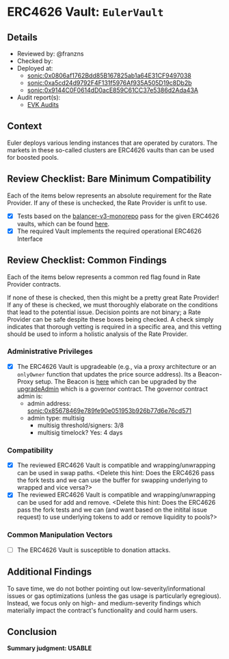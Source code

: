 # ERC4626 Vault: `EulerVault`

## Details
- Reviewed by: @franzns
- Checked by: 
- Deployed at:
    - [sonic:0x0806af1762Bdd85B167825ab1a64E31CF9497038](https://sonicscan.org/address/0x0806af1762Bdd85B167825ab1a64E31CF9497038#code)
    - [sonic:0xa5cd24d9792F4F131f5976Af935A505D19c8Db2b](https://sonicscan.org/address/0xa5cd24d9792F4F131f5976Af935A505D19c8Db2b#code)
    - [sonic:0x9144C0F0614dD0acE859C61CC37e5386d2Ada43A](https://sonicscan.org/address/0x9144C0F0614dD0acE859C61CC37e5386d2Ada43A#code)
- Audit report(s):
    - [EVK Audits](https://docs.euler.finance/security/audits)

## Context
Euler deploys various lending instances that are operated by curators. The markets in these so-called clusters are ERC4626 vaults than can be used for boosted pools.

## Review Checklist: Bare Minimum Compatibility
Each of the items below represents an absolute requirement for the Rate Provider. If any of these is unchecked, the Rate Provider is unfit to use.

- [x] Tests based on the [balancer-v3-monorepo](https://github.com/balancer/balancer-v3-monorepo/tree/main/pkg/vault/test/foundry/fork) pass for the given ERC4626 vaults, which can be found [here](https://github.com/balancer/balancer-v3-erc4626-tests/tree/main/test/sonic).
- [x] The required Vault implements the required operational ERC4626 Interface

## Review Checklist: Common Findings
Each of the items below represents a common red flag found in Rate Provider contracts.

If none of these is checked, then this might be a pretty great Rate Provider! If any of these is checked, we must thoroughly elaborate on the conditions that lead to the potential issue. Decision points are not binary; a Rate Provider can be safe despite these boxes being checked. A check simply indicates that thorough vetting is required in a specific area, and this vetting should be used to inform a holistic analysis of the Rate Provider.

### Administrative Privileges
- [x] The ERC4626 Vault is upgradeable (e.g., via a proxy architecture or an `onlyOwner` function that updates the price source address). Its a Beacon-Proxy setup. The Beacon is [here](https://sonicscan.org/address/0xf075cc8660b51d0b8a4474e3f47edac5fa034cfb#readContract) which can be upgraded by the [upgradeAdmin](https://sonicscan.org/address/0x9A75b862fD7fe841A946DC6850580b544988Ea70#code) which is a governor contract. The governor contract admin is:
    - admin address: [sonic:0x85678469e789fe90e051953b926b77d6e76cd571](https://sonicscan.org/address/0x85678469e789fe90e051953b926b77d6e76cd571#code)
    - admin type: multisig
        - multisig threshold/signers: 3/8
        - multisig timelock? Yes: 4 days

### Compatibility 
- [x] The reviewed ERC4626 Vault is compatible and wrapping/unwrapping can be used in swap paths. <Delete this hint: Does the ERC4626 pass the fork tests and we can use the buffer for swapping underlying to wrapped and vice versa?>
- [x] The reviewed ERC4626 Vault is compatible and wrapping/unwrapping can be used for add and remove. <Delete this hint: Does the ERC4626 pass the fork tests and we can (and want based on the initital issue request) to use underlying tokens to add or remove liquidity to pools?>

### Common Manipulation Vectors
- [ ] The ERC4626 Vault is susceptible to donation attacks.


## Additional Findings
To save time, we do not bother pointing out low-severity/informational issues or gas optimizations (unless the gas usage is particularly egregious). Instead, we focus only on high- and medium-severity findings which materially impact the contract's functionality and could harm users.


## Conclusion
**Summary judgment: USABLE**